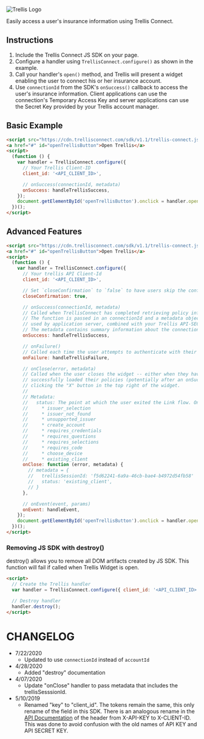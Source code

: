 ![Trellis Logo](https://cdn.trellisconnect.com/sdk/v1.1/js-sdk/assets/images/header.png)

Easily access a user's insurance information using Trellis Connect.

## Instructions

1. Include the Trellis Connect JS SDK on your page.
2. Configure a handler using `TrellisConnect.configure()` as shown in the example.
3. Call your handler's `open()` method, and Trellis will present a widget enabling the user to connect his or her insurance account.
4. Use `connectionId` from the SDK's `onSuccess()` callback to access the user's insurance information. Client applications can use the connection's Temporary Access Key and server applications can use the Secret Key provided by your Trellis account manager.

## Basic Example

```html
<script src="https://cdn.trellisconnect.com/sdk/v1.1/trellis-connect.js"></script>
<a href="#" id="openTrellisButton">Open Trellis</a>
<script>
  (function () {
    var handler = TrellisConnect.configure({
      // Your Trellis Client-ID
      client_id: '<API_CLIENT_ID>',

      // onSuccess(connectionId, metadata)
      onSuccess: handleTrellisSuccess,
    });
    document.getElementById('openTrellisButton').onclick = handler.open;
  })();
</script>
```

## Advanced Features

```html
<script src="https://cdn.trellisconnect.com/sdk/v1.1/trellis-connect.js"></script>
<a href="#" id="openTrellisButton">Open Trellis</a>
<script>
  (function () {
    var handler = TrellisConnect.configure({
      // Your trellis API Client-Id
      client_id: '<API_CLIENT_ID>',

      // Set `closeConfirmation` to `false` to have users skip the confirmation dialog after clicking the close button.
      closeConfirmation: true,

      // onSuccess(connectionId, metadata)
      // Called when TrellisConnect has completed retrieving policy information from the user.
      // The function is passed in an connectionId and a metadata object. The connectionId can be
      // used by application server, combined with your Trellis API-SECRET-KEY to pull policy data.
      // The metadata contains summary information about the connection.
      onSuccess: handleTrellisSuccess,

      // onFailure()
      // Called each time the user attempts to authenticate with their insurer and fails.
      onFailure: handleTrellisFailure,

      // onClose(error, metadata)
      // Called when the user closes the widget -- either when they have
      // successfully loaded their policies (potentially after an onSuccess() call) or by
      // clicking the "X" button in the top right of the widget.
      //
      // Metadata:
      //   status: The point at which the user exited the Link flow. One of the following values.
      //     * issuer_selection
      //     * issuer_not_found
      //     * unsupported_issuer
      //     * create_account
      //     * requires_credentials
      //     * requires_questions
      //     * requires_selections
      //     * requires_code
      //     * choose_device
      //     * existing_client
      onClose: function (error, metadata) {
        // metadata = {
        //   trellisSessionId: 'f5d62241-6a9a-46cb-bae4-b4972d54fb58'
        //   status: 'existing_client',
        // }
      },

      // onEvent(event, params)
      onEvent: handleEvent,
    });
    document.getElementById('openTrellisButton').onclick = handler.open;
  })();
</script>
```

### Removing JS SDK with destroy()

destroy() allows you to remove all DOM artifacts created by JS SDK. This function will fail if called when Trellis Widget is open.

```html
<script>
  // Create the Trellis handler
  var handler = TrellisConnect.configure({ client_id: '<API_CLIENT_ID>' });

  // Destroy handler
  handler.destroy();
</script>
```

# CHANGELOG

- 7/22/2020
  - Updated to use `connectionId` instead of `accountId`
- 4/28/2020
  - Added "destroy" documentation
- 4/07/2020
  - Update "onClose" handler to pass metadata that includes the trellisSesssionId.
- 5/10/2019
  - Renamed "key" to "client_id". The tokens remain the same, this only rename of the field in this SDK. There is an analogous rename in the [API Documentation](https://trellisconnect.com/docs) of the header from X-API-KEY to X-CLIENT-ID. This was done to avoid confusion with the old names of API KEY and API SECRET KEY.

